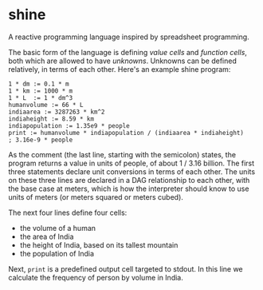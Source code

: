 # shine
A reactive programming language inspired by spreadsheet programming.

The basic form of the language is defining _value cells_ and _function cells_, both which are allowed to have _unknowns_. Unknowns can be defined relatively, in terms of each other. Here's an example shine program:
``` shine
1 * dm := 0.1 * m
1 * km := 1000 * m
1 * L  := 1 * dm^3
humanvolume := 66 * L
indiaarea := 3287263 * km^2
indiaheight := 8.59 * km
indiapopulation := 1.35e9 * people
print := humanvolume * indiapopulation / (indiaarea * indiaheight)
; 3.16e-9 * people
```

As the comment (the last line, starting with the semicolon) states, the program returns a value in units of people, of about 1 / 3.16 billion. The first three statements declare unit conversions in terms of each other. The units on these three lines are declared in a DAG relationship to each other, with the base case at meters, which is how the interpreter should know to use units of meters (or meters squared or meters cubed).

The next four lines define four cells:
- the volume of a human
- the area of India
- the height of India, based on its tallest mountain
- the population of India

Next, `print` is a predefined output cell targeted to stdout. In this line we calculate the frequency of person by volume in India.

